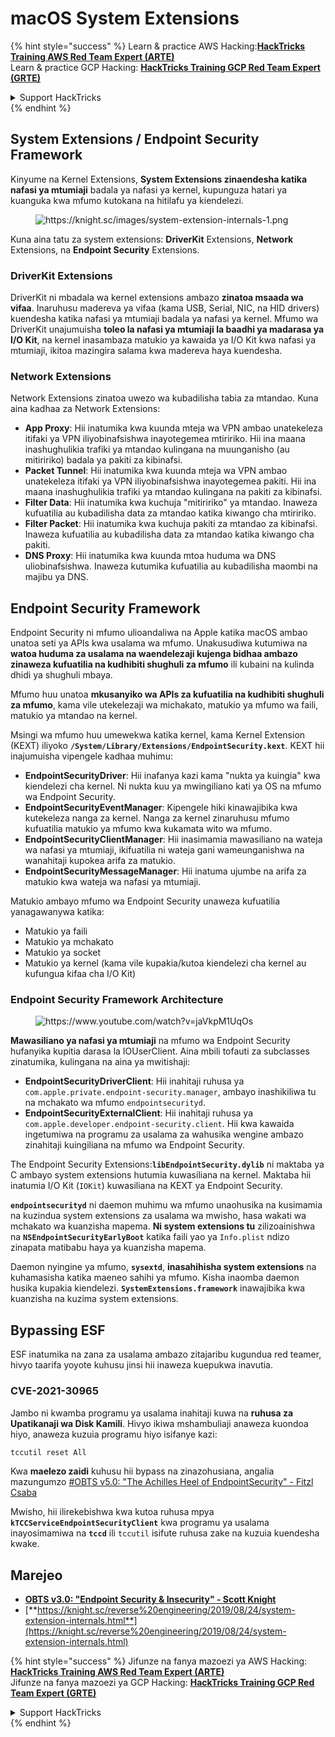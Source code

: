 # macOS System Extensions

{% hint style="success" %}
Learn & practice AWS Hacking:<img src="/.gitbook/assets/arte.png" alt="" data-size="line">[**HackTricks Training AWS Red Team Expert (ARTE)**](https://training.hacktricks.xyz/courses/arte)<img src="/.gitbook/assets/arte.png" alt="" data-size="line">\
Learn & practice GCP Hacking: <img src="/.gitbook/assets/grte.png" alt="" data-size="line">[**HackTricks Training GCP Red Team Expert (GRTE)**<img src="/.gitbook/assets/grte.png" alt="" data-size="line">](https://training.hacktricks.xyz/courses/grte)

<details>

<summary>Support HackTricks</summary>

* Check the [**subscription plans**](https://github.com/sponsors/carlospolop)!
* **Join the** 💬 [**Discord group**](https://discord.gg/hRep4RUj7f) or the [**telegram group**](https://t.me/peass) or **follow** us on **Twitter** 🐦 [**@hacktricks\_live**](https://twitter.com/hacktricks\_live)**.**
* **Share hacking tricks by submitting PRs to the** [**HackTricks**](https://github.com/carlospolop/hacktricks) and [**HackTricks Cloud**](https://github.com/carlospolop/hacktricks-cloud) github repos.

</details>
{% endhint %}

## System Extensions / Endpoint Security Framework

Kinyume na Kernel Extensions, **System Extensions zinaendesha katika nafasi ya mtumiaji** badala ya nafasi ya kernel, kupunguza hatari ya kuanguka kwa mfumo kutokana na hitilafu ya kiendelezi.

<figure><img src="../../../.gitbook/assets/image (606).png" alt="https://knight.sc/images/system-extension-internals-1.png"><figcaption></figcaption></figure>

Kuna aina tatu za system extensions: **DriverKit** Extensions, **Network** Extensions, na **Endpoint Security** Extensions.

### **DriverKit Extensions**

DriverKit ni mbadala wa kernel extensions ambazo **zinatoa msaada wa vifaa**. Inaruhusu madereva ya vifaa (kama USB, Serial, NIC, na HID drivers) kuendesha katika nafasi ya mtumiaji badala ya nafasi ya kernel. Mfumo wa DriverKit unajumuisha **toleo la nafasi ya mtumiaji la baadhi ya madarasa ya I/O Kit**, na kernel inasambaza matukio ya kawaida ya I/O Kit kwa nafasi ya mtumiaji, ikitoa mazingira salama kwa madereva haya kuendesha.

### **Network Extensions**

Network Extensions zinatoa uwezo wa kubadilisha tabia za mtandao. Kuna aina kadhaa za Network Extensions:

* **App Proxy**: Hii inatumika kwa kuunda mteja wa VPN ambao unatekeleza itifaki ya VPN iliyobinafsishwa inayotegemea mtiririko. Hii ina maana inashughulikia trafiki ya mtandao kulingana na muunganisho (au mitiririko) badala ya pakiti za kibinafsi.
* **Packet Tunnel**: Hii inatumika kwa kuunda mteja wa VPN ambao unatekeleza itifaki ya VPN iliyobinafsishwa inayotegemea pakiti. Hii ina maana inashughulikia trafiki ya mtandao kulingana na pakiti za kibinafsi.
* **Filter Data**: Hii inatumika kwa kuchuja "mitiririko" ya mtandao. Inaweza kufuatilia au kubadilisha data za mtandao katika kiwango cha mtiririko.
* **Filter Packet**: Hii inatumika kwa kuchuja pakiti za mtandao za kibinafsi. Inaweza kufuatilia au kubadilisha data za mtandao katika kiwango cha pakiti.
* **DNS Proxy**: Hii inatumika kwa kuunda mtoa huduma wa DNS uliobinafsishwa. Inaweza kutumika kufuatilia au kubadilisha maombi na majibu ya DNS.

## Endpoint Security Framework

Endpoint Security ni mfumo ulioandaliwa na Apple katika macOS ambao unatoa seti ya APIs kwa usalama wa mfumo. Unakusudiwa kutumiwa na **watoa huduma za usalama na waendelezaji kujenga bidhaa ambazo zinaweza kufuatilia na kudhibiti shughuli za mfumo** ili kubaini na kulinda dhidi ya shughuli mbaya.

Mfumo huu unatoa **mkusanyiko wa APIs za kufuatilia na kudhibiti shughuli za mfumo**, kama vile utekelezaji wa michakato, matukio ya mfumo wa faili, matukio ya mtandao na kernel.

Msingi wa mfumo huu umewekwa katika kernel, kama Kernel Extension (KEXT) iliyoko **`/System/Library/Extensions/EndpointSecurity.kext`**. KEXT hii inajumuisha vipengele kadhaa muhimu:

* **EndpointSecurityDriver**: Hii inafanya kazi kama "nukta ya kuingia" kwa kiendelezi cha kernel. Ni nukta kuu ya mwingiliano kati ya OS na mfumo wa Endpoint Security.
* **EndpointSecurityEventManager**: Kipengele hiki kinawajibika kwa kutekeleza nanga za kernel. Nanga za kernel zinaruhusu mfumo kufuatilia matukio ya mfumo kwa kukamata wito wa mfumo.
* **EndpointSecurityClientManager**: Hii inasimamia mawasiliano na wateja wa nafasi ya mtumiaji, ikifuatilia ni wateja gani wameunganishwa na wanahitaji kupokea arifa za matukio.
* **EndpointSecurityMessageManager**: Hii inatuma ujumbe na arifa za matukio kwa wateja wa nafasi ya mtumiaji.

Matukio ambayo mfumo wa Endpoint Security unaweza kufuatilia yanagawanywa katika:

* Matukio ya faili
* Matukio ya mchakato
* Matukio ya socket
* Matukio ya kernel (kama vile kupakia/kutoa kiendelezi cha kernel au kufungua kifaa cha I/O Kit)

### Endpoint Security Framework Architecture

<figure><img src="../../../.gitbook/assets/image (1068).png" alt="https://www.youtube.com/watch?v=jaVkpM1UqOs"><figcaption></figcaption></figure>

**Mawasiliano ya nafasi ya mtumiaji** na mfumo wa Endpoint Security hufanyika kupitia darasa la IOUserClient. Aina mbili tofauti za subclasses zinatumika, kulingana na aina ya mwitishaji:

* **EndpointSecurityDriverClient**: Hii inahitaji ruhusa ya `com.apple.private.endpoint-security.manager`, ambayo inashikiliwa tu na mchakato wa mfumo `endpointsecurityd`.
* **EndpointSecurityExternalClient**: Hii inahitaji ruhusa ya `com.apple.developer.endpoint-security.client`. Hii kwa kawaida ingetumiwa na programu za usalama za wahusika wengine ambazo zinahitaji kuingiliana na mfumo wa Endpoint Security.

The Endpoint Security Extensions:**`libEndpointSecurity.dylib`** ni maktaba ya C ambayo system extensions hutumia kuwasiliana na kernel. Maktaba hii inatumia I/O Kit (`IOKit`) kuwasiliana na KEXT ya Endpoint Security.

**`endpointsecurityd`** ni daemon muhimu wa mfumo unaohusika na kusimamia na kuzindua system extensions za usalama wa mwisho, hasa wakati wa mchakato wa kuanzisha mapema. **Ni system extensions tu** zilizoainishwa na **`NSEndpointSecurityEarlyBoot`** katika faili yao ya `Info.plist` ndizo zinapata matibabu haya ya kuanzisha mapema.

Daemon nyingine ya mfumo, **`sysextd`**, **inasahihisha system extensions** na kuhamasisha katika maeneo sahihi ya mfumo. Kisha inaomba daemon husika kupakia kiendelezi. **`SystemExtensions.framework`** inawajibika kwa kuanzisha na kuzima system extensions.

## Bypassing ESF

ESF inatumika na zana za usalama ambazo zitajaribu kugundua red teamer, hivyo taarifa yoyote kuhusu jinsi hii inaweza kuepukwa inavutia.

### CVE-2021-30965

Jambo ni kwamba programu ya usalama inahitaji kuwa na **ruhusa za Upatikanaji wa Disk Kamili**. Hivyo ikiwa mshambuliaji anaweza kuondoa hiyo, anaweza kuzuia programu hiyo isifanye kazi:
```bash
tccutil reset All
```
Kwa **maelezo zaidi** kuhusu hii bypass na zinazohusiana, angalia mazungumzo [#OBTS v5.0: "The Achilles Heel of EndpointSecurity" - Fitzl Csaba](https://www.youtube.com/watch?v=lQO7tvNCoTI)

Mwisho, hii ilirekebishwa kwa kutoa ruhusa mpya **`kTCCServiceEndpointSecurityClient`** kwa programu ya usalama inayosimamiwa na **`tccd`** ili `tccutil` isifute ruhusa zake na kuzuia kuendesha kwake.

## Marejeo

* [**OBTS v3.0: "Endpoint Security & Insecurity" - Scott Knight**](https://www.youtube.com/watch?v=jaVkpM1UqOs)
* [**https://knight.sc/reverse%20engineering/2019/08/24/system-extension-internals.html**](https://knight.sc/reverse%20engineering/2019/08/24/system-extension-internals.html)

{% hint style="success" %}
Jifunze na fanya mazoezi ya AWS Hacking:<img src="/.gitbook/assets/arte.png" alt="" data-size="line">[**HackTricks Training AWS Red Team Expert (ARTE)**](https://training.hacktricks.xyz/courses/arte)<img src="/.gitbook/assets/arte.png" alt="" data-size="line">\
Jifunze na fanya mazoezi ya GCP Hacking: <img src="/.gitbook/assets/grte.png" alt="" data-size="line">[**HackTricks Training GCP Red Team Expert (GRTE)**<img src="/.gitbook/assets/grte.png" alt="" data-size="line">](https://training.hacktricks.xyz/courses/grte)

<details>

<summary>Support HackTricks</summary>

* Angalia [**mpango wa usajili**](https://github.com/sponsors/carlospolop)!
* **Jiunge na** 💬 [**kikundi cha Discord**](https://discord.gg/hRep4RUj7f) au [**kikundi cha telegram**](https://t.me/peass) au **tufuatilie** kwenye **Twitter** 🐦 [**@hacktricks\_live**](https://twitter.com/hacktricks\_live)**.**
* **Shiriki mbinu za hacking kwa kuwasilisha PRs kwa** [**HackTricks**](https://github.com/carlospolop/hacktricks) na [**HackTricks Cloud**](https://github.com/carlospolop/hacktricks-cloud) repos za github.

</details>
{% endhint %}
